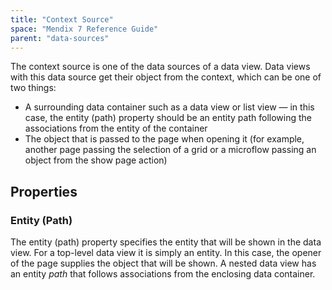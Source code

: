 ```yaml
---
title: "Context Source"
space: "Mendix 7 Reference Guide"
parent: "data-sources"
---
```


The context source is one of the data sources of a data view. Data views with this data source get their object from the context, which can be one of two things:

* A surrounding data container such as a data view or list view — in this case, the entity (path) property should be an entity path following the associations from the entity of the container
* The object that is passed to the page when opening it (for example, another page passing the selection of a grid or a microflow passing an object from the show page action)

## Properties

### Entity (Path)

The entity (path) property specifies the entity that will be shown in the data view. For a top-level data view it is simply an entity. In this case, the opener of the page supplies the object that will be shown. A nested data view has an entity _path_ that follows associations from the enclosing data container.
